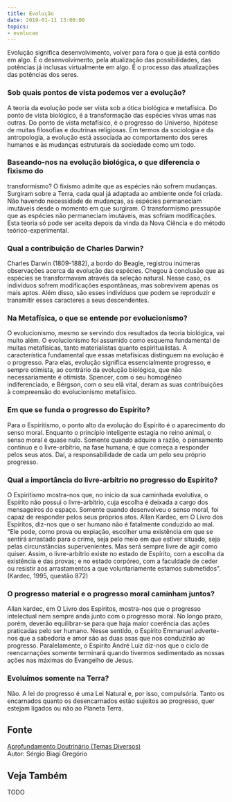 ```yaml
---
title: Evolução
date: 2019-01-11 13:00:00
topics: 
- evolucao 
---
```


Evolução significa desenvolvimento, volver para fora o que já está
contido em algo. É o desenvolvimento, pela atualização das
possibilidades, das potências já inclusas virtualmente em algo. É o
processo das atualizações das potências dos seres.

### Sob quais pontos de vista podemos ver a evolução?
A teoria da evolução pode ser vista sob a ótica biológica e metafísica.
Do ponto de vista biológico, é a transformação das espécies vivas umas
nas outras. Do ponto de vista metafísico, é o progresso do Universo,
hipótese de muitas filosofias e doutrinas religiosas. Em termos da
sociologia e da antropologia, a evolução está associada ao comportamento
dos seres humanos e às mudanças estruturais da sociedade como um todo.

### Baseando-nos na evolução biológica, o que diferencia o fixismo do
transformismo?
O fixismo admite que as espécies não sofrem mudanças. Surgiram sobre a
Terra, cada qual já adaptada ao ambiente onde foi criada. Não havendo
necessidade de mudanças, as espécies permaneciam imutáveis desde o
momento em que surgiram. O transformismo pressupõe que as espécies não
permaneciam imutáveis, mas sofriam modificações. Esta teoria só pode ser
aceita depois da vinda da Nova Ciência e do método teórico-experimental.

### Qual a contribuição de Charles Darwin?
Charles Darwin (1809-1882), a bordo do Beagle, registrou inúmeras
observações acerca da evolução das espécies. Chegou à conclusão que as
espécies se transformavam através da seleção natural. Nesse caso, os
indivíduos sofrem modificações espontâneas, mas sobrevivem apenas os
mais aptos. Além disso, são esses indivíduos que podem se reproduzir e
transmitir esses caracteres a seus descendentes.

### Na Metafísica, o que se entende por evolucionismo?
O evolucionismo, mesmo se servindo dos resultados da teoria biológica,
vai muito além. O evolucionismo foi assumido como esquema fundamental
de muitas metafísicas, tanto materialistas quanto espiritualistas. A
característica fundamental que essas metafísicas distinguem na evolução
é o progresso. Para elas, evolução significa essencialmente progresso,
e sempre otimista, ao contrário da evolução biológica, que não
necessariamente é otimista. Spencer, com o seu homogêneo indiferenciado,
e Bérgson, com o seu elã vital, deram as suas contribuições à
compreensão do evolucionismo metafísico.

### Em que se funda o progresso do Espírito?
Para o Espiritismo, o ponto alto da evolução do Espírito é o
aparecimento do senso moral. Enquanto o princípio inteligente estagia
no reino animal, o senso moral é quase nulo. Somente quando adquire a
razão, o pensamento contínuo e o livre-arbítrio, na fase humana, é que
começa a responder pelos seus atos. Daí, a responsabilidade de cada um
pelo seu próprio progresso.

### Qual a importância do livre-arbítrio no progresso do Espírito?
O Espiritismo mostra-nos que, no inicio da sua caminhada evolutiva, o
Espírito não possui o livre-arbítrio, cuja escolha é deixada a cargo dos
mensageiros do espaço. Somente quando desenvolveu o senso moral, foi
capaz de responder pelos seus próprios atos. Allan Kardec, em O Livro
dos Espíritos, diz-nos que o ser humano não é fatalmente conduzido ao
mal. "Ele pode, como prova ou expiação, escolher uma existência em que
se sentirá arrastado para o crime, seja pelo meio em que estiver
situado, seja pelas circunstâncias supervenientes. Mas será sempre livre
de agir como quiser. Assim, o livre-arbítrio existe no estado de
Espírito, com a escolha da existência e das provas; e no estado
corpóreo, com a faculdade de ceder ou resistir aos arrastamentos a que
voluntariamente estamos submetidos". (Kardec, 1995, questão 872)

### O progresso material e o progresso moral caminham juntos?
Allan kardec, em O Livro dos Espíritos, mostra-nos que o progresso
intelectual nem sempre anda junto com o progresso moral. No longo prazo,
porém, deverão equilibrar-se para que haja maior coerência das ações
praticadas pelo ser humano. Nesse sentido, o Espírito Emmanuel
adverte-nos que a sabedoria e amor são as duas asas que nos conduzirão
ao progresso. Paralelamente, o Espírito André Luiz diz-nos que o ciclo
de reencarnações somente terminará quando tivermos sedimentado as nossas
ações nas máximas do Evangelho de Jesus.

### Evoluímos somente na Terra?
Não. A lei do progresso é uma Lei Natural e, por isso, compulsória.
Tanto os encarnados quanto os desencarnados estão sujeitos ao progresso,
quer estejam ligados ou não ao Planeta Terra.





## Fonte
[Aprofundamento Doutrinário (Temas Diversos)](https://sites.google.com/view/aprofundamentodoutrinario/evolução-e-espiritismo)  
Autor: Sérgio Biagi Gregório



## Veja Também
TODO


